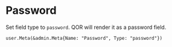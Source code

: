 # Password

Set field type to `password`. QOR will render it as a password field.

```
user.Meta(&admin.Meta{Name: "Password", Type: "password"})
```
